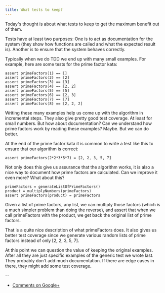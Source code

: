 ```yaml
---
title: What tests to keep?
---
```


Today's thought is about what tests to keep to get the maximum benefit out of
them.

Tests have at least two purposes: One is to act as documentation for the system
(they show how functions are called and what the expected result is). Another
is to ensure that the system behaves correctly.

Typically when we do TDD we end up with many small examples. For example,
here are some tests for the prime factor kata:

    assert primeFactors(1) == []
    assert primeFactors(2) == [2]
    assert primeFactors(3) == [3]
    assert primeFactors(4) == [2, 2]
    assert primeFactors(5) == [5]
    assert primeFactors(6) == [2, 3]
    assert primeFactors(7) == [7]
    assert primeFactors(8) == [2, 2, 2]

Writing these many examples help us come up with the algorithm in incremental
steps. They also give pretty good test coverage. At least for small numbers.
But how about documentation? Can we understand how prime factors work by
reading these examples? Maybe. But we can do better.

At the end of the prime factor kata it is common to write a test like this to
ensure that our algorithm is correct:

    assert primeFactors(2*2*3*5*7) = [2, 2, 3, 5, 7]

Not only does this give us assurance that the algorithm works, it is also a
nice way to document how prime factors are calculated. Can we improve it even
more? What about this?

    primeFactors = generateListOfPrimeFactors()
    product = multiplyNumbers(primeFactors)
    assert primeFactors(product) = primeFactors

Given a list of prime factors, any list, we can multiply those factors (which
is a much simpler problem than doing the reverse), and assert that when we call
primeFactors with the product, we get back the original list of prime factors.

That is a quite nice description of what primeFactors does. It also gives us
better test coverage since we generate various random lists of prime factors
instead of only [2, 2, 3, 5, 7].

At this point we can question the value of keeping the original examples. After
all they are just specific examples of the generic test we wrote last. They
probably don't add much documentation. If there are edge cases in there, they
might add some test coverage.

--

* [Comments on Google+](https://plus.google.com/u/0/112175093836850283531/posts/YRYw8gdUCqv)
